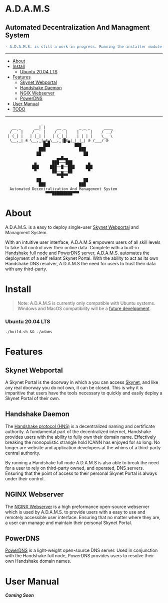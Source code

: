 # **A.D.A.M.S**
## **Automated Decentralization And Managment System**
```diff
- A.D.A.M.S. is still a work in progress. Running the installer module is not recommended.
```

***

- [About](#about)
- [Install](#how-to-run)
  - [Ubuntu 20.04 LTS](#ubuntu-2004-lts)
- [Features](#features)
  - [Skynet Webportal](#skynet-webportal)
  - [Handshake Daemon](#handshake-daemon)
  - [NGIX Webserver](#nginx-webserver)
  - [PowerDNS](#powerdns)
- [User Manual](#user-manual)
- [TODO](./TODO.md)

***

```
                _                                    
   __ _      __| |     __ _      _ _ _      ____     
  / _` |    / _` |    / _` |    | ` ` |    / __/     
 | (_| |   | (_| |   | (_| |    | | | |    \__ \     
  \__,_| ⍟ \__,_|▄⍟▄\__,_|█⍟▄|_|_|_| ⍟ /___/ ⍟  
                 ███           ███                   
               ███               ███                 
              ██                   ██                
                       ▄▄█▄▄                         
             ▄       ███───███       ▄               
            ███     ███──█──███     ███              
             ▀       ██──▄──██       ▀               
                       ▀▀█▀▀                         
              ██                   ██                
               ███               ███                 
  Automated Decentralization And Management System   
                  ▀▀▀█████████▀▀▀                   
```

# **About**
A.D.A.M.S. is a easy to deploy single-user [Skynet Webportal](https://portal-docs.skynetlabs.com) and Managment System.

With an intuitive user interface, A.D.A.M.S empowers users of all skill levels to take full control over their online data. Complete with a built-in [Handshake full node](https://github.com/handshake-org/hsd) and [PowerDNS server](https://github.com/PowerDNS/pdns), A.D.A.M.S. automates the deployment of a self reliant Skynet Portal. With the ability to act as its own Handshake DNS resolver, A.D.A.M.S the need for users to trust their data with any third-party.

# **Install**

> Note: A.D.A.M.S is currently only compatible with Ubuntu systems. Windows and MacOS compatibility will be a [future development](./TODO.md).

### Ubuntu 20.04 LTS
```
./build.sh && ./adams
```

# **Features**

## Skynet Webportal
A Skynet Portal is the doorway in which a you can access [Skynet](https://skynetlabs.com/about), and like any real doorway you do not own, it can be closed. This is why it is imparitive that users have the tools necessary to quickly and easily deploy a Skynet Portal of their own.

## Handshake Daemon

The [Handshake protocol (HNS)](https://handshake.org/) is a decentralized naming and certificate authority. A fundamental part of the decentralized internet, Handshake provides users with the ability to fully own their domain name. Effectively breaking the monopolistic strangle hold ICANN has enjoyed for so long. No longer are website and application developers at the whims of a third-party central authority.

By running a Handshake full node A.D.A.M.S is also able to break the need for a user to rely on third-party owned, and operated, DNS servers. Ensuring that the point of access to their personal Skynet Portal is always under their control.

## NGINX Webserver
The [NGINX Webserver](https://www.nginx.com/resources/wiki/) is a high preformance open-source webserver which is used by A.D.A.M.S. to provide users with a easy to use and remotely accessible user interface. Ensuring that no matter where they are, a user can manage and maintain their personal Skynet Portal.

## PowerDNS
[PowerDNS](https://www.powerdns.com/) is a light-weight open-source DNS server. Used in conjunction with the Handshake full node, PowerDNS provides users to resolve their own Handshake domain names.

# **User Manual**
***Coming Soon***